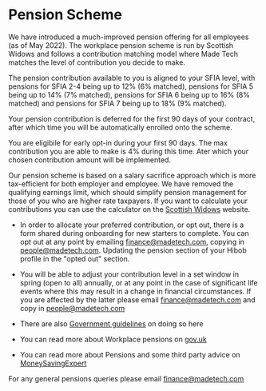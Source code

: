 # Pension Scheme

We have introduced a much-improved pension offering for all employees (as of May 2022). The workplace pension scheme is run by Scottish Widows and follows a contribution matching model where Made Tech matches the level of contribution you decide to make.

The pension contribution available to you is aligned to your SFIA level, with pensions for SFIA 2-4 being up to 12% (6% matched), pensions for SFIA 5 being up to 14% (7% matched), pensions for SFIA 6 being up to 16% (8% matched) and pensions for SFIA 7 being up to 18% (9% matched).

Your pension contribution is deferred for the first 90 days of your contract, after which time you will be automatically enrolled onto the scheme.

You are eligibile for early opt-in during your first 90 days. The max contribution you are able to make is 4% during this time. Ater which your chosen contribution amount will be implemented.

Our pension scheme is based on a salary sacrifice approach which is more tax-efficient for both employer and employee. We have removed the qualifying earnings limit, which should simplify pension management for those of you who are higher rate taxpayers. If you want to calculate your contributions you can use the calculator on the [Scottish Widows](https://www.scottishwidows.co.uk/retirement/calculators-tools/how-do-you-pay-to-your-pension/salary-sacrifice/) website.

- In order to allocate your preferred contribution, or opt out, there is a form shared during onboarding for new starters to complete. You can opt out at any point by emailing finance@madetech.com, copying in people@madetech.com. Updating the pension section of your Hibob profile in the "opted out" section.

- You will be able to adjust your contribution level in a set window in spring (open to all) annually, or at any point in the case of significant life events where this may result in a change in financial circumstances. If you are affected by the latter please email finance@madetech.com and copy in people@madetech.com

- There are also [Government guidelines](https://www.gov.uk/workplace-pensions/if-you-want-to-leave-your-workplace-pension-scheme) on doing so here
- You can read more about Workplace pensions on [gov.uk](https://www.gov.uk/workplace-pensions/about-workplace-pensions)
- You can read more about Pensions and some third party advice on [MoneySavingExpert](http://www.moneysavingexpert.com/savings/discount-pensions)

For any general pensions queries please email finance@madetech.com
